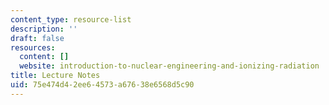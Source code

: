 ```yaml
---
content_type: resource-list
description: ''
draft: false
resources:
  content: []
  website: introduction-to-nuclear-engineering-and-ionizing-radiation
title: Lecture Notes
uid: 75e474d4-2ee6-4573-a676-38e6568d5c90
---
```

